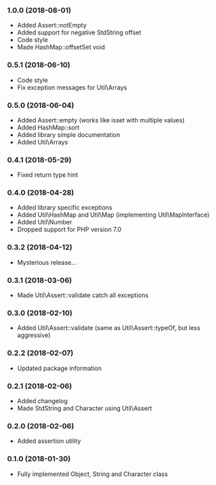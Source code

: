 ### 1.0.0 (2018-08-01)
* Added Assert::notEmpty
* Added support for negative StdString offset
* Code style
* Made HashMap::offsetSet void

### 0.5.1 (2018-06-10)
* Code style
* Fix exception messages for Util\Arrays

### 0.5.0 (2018-06-04)
* Added Assert::empty (works like isset with multiple values)
* Added HashMap::sort
* Added library simple documentation
* Added Util\Arrays

### 0.4.1 (2018-05-29)
* Fixed return type hint

### 0.4.0 (2018-04-28)
* Added library specific exceptions
* Added Util\HashMap and Util\Map (implementing Util\MapInterface)
* Added Util\Number
* Dropped support for PHP version 7.0

### 0.3.2 (2018-04-12)
* Mysterious release...

### 0.3.1 (2018-03-06)
* Made Util\Assert::validate catch all exceptions

### 0.3.0 (2018-02-10)
* Added Util\Assert::validate (same as Util\Assert::typeOf, but less aggressive)

### 0.2.2 (2018-02-07)
* Updated package information

### 0.2.1 (2018-02-06)
* Added changelog
* Made StdString and Character using Util\Assert

### 0.2.0 (2018-02-06)
* Added assertion utility

### 0.1.0 (2018-01-30)
* Fully implemented Object, String and Character class